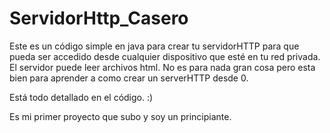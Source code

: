 # ServidorHttp_Casero
Este es un código simple en java para crear tu servidorHTTP para que pueda ser accedido desde cualquier dispositivo que esté en tu red privada. 
El servidor puede leer archivos html. 
No es para nada gran cosa pero esta bien para aprender a como crear un serverHTTP desde 0.

Está todo detallado en el código. :)

Es mi primer proyecto que subo y soy un principiante.
